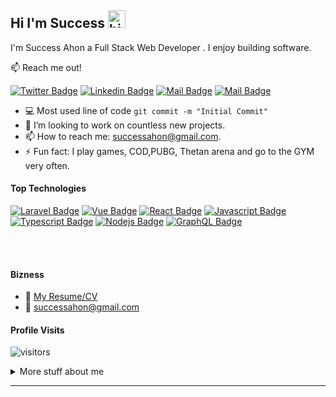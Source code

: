 ## Hi I'm Success <img src="https://user-images.githubusercontent.com/1303154/88677602-1635ba80-d120-11ea-84d8-d263ba5fc3c0.gif" width="28px" alt="hi">

I'm Success Ahon a Full Stack Web Developer . I enjoy building software.

:mailbox: Reach me out!

[![Twitter Badge](https://img.shields.io/badge/-@a_sucsex-1ca0f1?style=flat&labelColor=1ca0f1&logo=twitter&logoColor=white&link=https://twitter.com/a_sucsex)](https://twitter.com/a_sucsex)  [![Linkedin Badge](https://img.shields.io/badge/-arudovwen-0e76a8?style=flat&labelColor=0e76a8&logo=linkedin&logoColor=white)](https://www.linkedin.com/in/success-ahon/) [![Mail Badge](https://img.shields.io/badge/-@arudovwen-e84393?style=flat&labelColor=e84393&logo=instagram&logoColor=white)](https://instagram.com/arudovwen) [![Mail Badge](https://img.shields.io/badge/-arudovwen-c0392b?style=flat&labelColor=c0392b&logo=gmail&logoColor=white)](mailto:successahon@gmail.com)

<!-- TODO: Add last video link -->

<!-- - 🔭 I’m currently working at @Toptal -->
- :computer: Most used line of code `git commit -m "Initial Commit"`
- 🤔 I’m looking to work on countless new projects.
- 📫 How to reach me: successahon@gmail.com.
- ⚡ Fun fact: I play games, COD,PUBG, Thetan arena and go to the GYM very often.

#### Top Technologies

<!-- TODO: Make technologies links takes you to repositories -->

[![Laravel Badge](https://img.shields.io/badge/-Laravel-f7f8f9?style=for-the-badge&labelColor=FF2D20&logo=laravel&logoColor=black)](#) [![Vue Badge](https://img.shields.io/badge/-Vue-3C873A?style=for-the-badge&labelColor=505152&logo=vue.js&logoColor=3C873A)](#) [![React Badge](https://img.shields.io/badge/-React-61DBFB?style=for-the-badge&labelColor=black&logo=react&logoColor=61DBFB)](#)
 [![Javascript Badge](https://img.shields.io/badge/-Javascript-F0DB4F?style=for-the-badge&labelColor=black&logo=javascript&logoColor=F0DB4F)](#) [![Typescript Badge](https://img.shields.io/badge/-Typescript-007acc?style=for-the-badge&labelColor=black&logo=typescript&logoColor=007acc)](#) [![Nodejs Badge](https://img.shields.io/badge/-Nodejs-3C873A?style=for-the-badge&labelColor=black&logo=node.js&logoColor=3C873A)](#) [![GraphQL Badge](https://img.shields.io/badge/-GraphQl-e535ab?style=for-the-badge&labelColor=black&logo=node.js&logoColor=e535ab)](#)

<br />
<br />

#### Bizness
- :paperclip: [My Resume/CV](https://github.com/arudovwen/arudovwen/tree/main/resumes/SuccessAhon.pdf)
- :email: successahon@gmail.com


#### Profile Visits

![visitors](https://visitor-badge.glitch.me/badge?page_id=arudovwen.arudovwen)

<details>
<summary>
  More stuff about me
</summary>

<br >

I enjoy writing codes and constantly give my 100% to ensure user satisfaction.


#### Github Stats

![Arudovwen's github stats](https://github-readme-stats.vercel.app/api?username=arudovwen&count_private=true&theme=tokyonight&hide=contribs,prs)

</details>


****